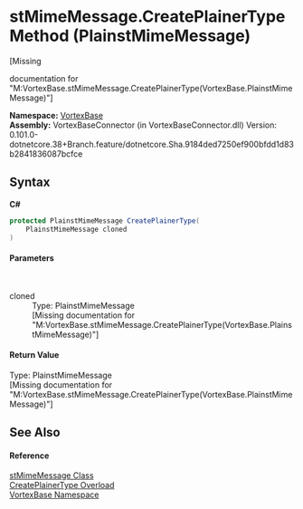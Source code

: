 # stMimeMessage.CreatePlainerType Method (PlainstMimeMessage)
 

\[Missing <summary> documentation for "M:VortexBase.stMimeMessage.CreatePlainerType(VortexBase.PlainstMimeMessage)"\]

**Namespace:**&nbsp;<a href="N_VortexBase.md">VortexBase</a><br />**Assembly:**&nbsp;VortexBaseConnector (in VortexBaseConnector.dll) Version: 0.101.0-dotnetcore.38+Branch.feature/dotnetcore.Sha.9184ded7250ef900bfdd1d83b2841836087bcfce

## Syntax

**C#**<br />
``` C#
protected PlainstMimeMessage CreatePlainerType(
	PlainstMimeMessage cloned
)
```


#### Parameters
&nbsp;<dl><dt>cloned</dt><dd>Type: PlainstMimeMessage<br />\[Missing <param name="cloned"/> documentation for "M:VortexBase.stMimeMessage.CreatePlainerType(VortexBase.PlainstMimeMessage)"\]</dd></dl>

#### Return Value
Type: PlainstMimeMessage<br />\[Missing <returns> documentation for "M:VortexBase.stMimeMessage.CreatePlainerType(VortexBase.PlainstMimeMessage)"\]

## See Also


#### Reference
<a href="T_VortexBase_stMimeMessage.md">stMimeMessage Class</a><br /><a href="Overload_VortexBase_stMimeMessage_CreatePlainerType.md">CreatePlainerType Overload</a><br /><a href="N_VortexBase.md">VortexBase Namespace</a><br />